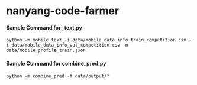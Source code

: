# nanyang-code-farmer

#### Sample Command for _text.py

	python -m mobile_text -i data/mobile_data_info_train_competition.csv -t data/mobile_data_info_val_competition.csv -m data/mobile_profile_train.json

#### Sample Command for combine_pred.py
	python -m combine_pred -f data/output/*

